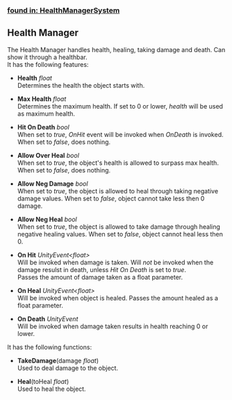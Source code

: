 ### [found in: HealthManagerSystem](https://github.com/Sad-AI-dev/dev-kit_Package/blob/main/Documentation/SubPages/Systems/HealthManager/HealthManagerSystem.md)
## Health Manager
The Health Manager handles health, healing, taking damage and death. Can show it through a healthbar.  
It has the following features:

- **Health** *float*  
Determines the health the object starts with.
- **Max Health** *float*  
Determines the maximum health. If set to 0 or lower, *health* will be used as maximum health.

- **Hit On Death** *bool*  
When set to *true*, *OnHit* event will be invoked when *OnDeath* is invoked. When set to *false*, does nothing.

- **Allow Over Heal** *bool*  
When set to *true*, the object's health is allowed to surpass max health. When set to *false*, does nothing.

- **Allow Neg Damage** *bool*  
When set to *true*, the object is allowed to heal through taking negative damage values. When set to *false*, object cannot take less then 0 damage.

- **Allow Neg Heal** *bool*  
When set to *true*, the object is allowed to take damage through healing negative healing values.  When set to *false*, object cannot heal less then 0.

- **On Hit** *UnityEvent\<float\>*  
Will be invoked when damage is taken. Will *not* be invoked when the damage resulst in death, unless *Hit On Death* is set to *true*.  
Passes the amount of damage taken as a float parameter.

- **On Heal** *UnityEvent\<float\>*  
Will be invoked when object is healed. Passes the amount healed as a float parameter.

- **On Death** *UnityEvent*  
Will be invoked when damage taken results in health reaching 0 or lower.

It has the following functions:

- **TakeDamage**(damage *float*)  
Used to deal damage to the object.

- **Heal**(toHeal *float*)  
Used to heal the object.